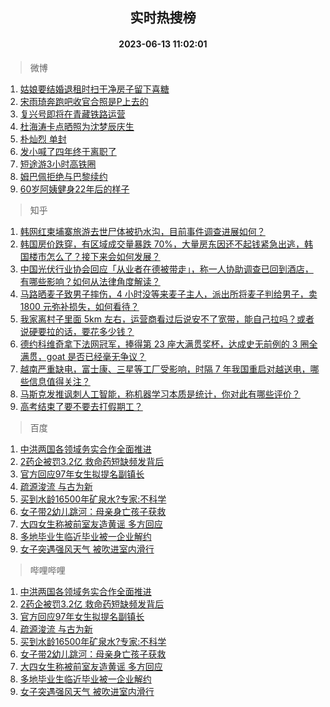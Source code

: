 <div align="center"><h2>实时热搜榜</h2><h4>2023-06-13 11:02:01</h4></div>

> 微博  

1. [姑娘要结婚退租时扫干净房子留下喜糖](https://s.weibo.com/weibo?q=%23%E5%A7%91%E5%A8%98%E8%A6%81%E7%BB%93%E5%A9%9A%E9%80%80%E7%A7%9F%E6%97%B6%E6%89%AB%E5%B9%B2%E5%87%80%E6%88%BF%E5%AD%90%E7%95%99%E4%B8%8B%E5%96%9C%E7%B3%96%23&t=31&band_rank=1&Refer=top)<br />
2. [宋雨琦奔跑吧收官合照是P上去的](https://s.weibo.com/weibo?q=%23%E5%AE%8B%E9%9B%A8%E7%90%A6%E5%A5%94%E8%B7%91%E5%90%A7%E6%94%B6%E5%AE%98%E5%90%88%E7%85%A7%E6%98%AFP%E4%B8%8A%E5%8E%BB%E7%9A%84%23&t=31&band_rank=2&Refer=top)<br />
3. [复兴号即将在青藏铁路运营](https://s.weibo.com/weibo?q=%23%E5%A4%8D%E5%85%B4%E5%8F%B7%E5%8D%B3%E5%B0%86%E5%9C%A8%E9%9D%92%E8%97%8F%E9%93%81%E8%B7%AF%E8%BF%90%E8%90%A5%23&t=31&band_rank=3&Refer=top)<br />
4. [杜海涛卡点晒照为沈梦辰庆生](https://s.weibo.com/weibo?q=%23%E6%9D%9C%E6%B5%B7%E6%B6%9B%E5%8D%A1%E7%82%B9%E6%99%92%E7%85%A7%E4%B8%BA%E6%B2%88%E6%A2%A6%E8%BE%B0%E5%BA%86%E7%94%9F%23&t=31&band_rank=4&Refer=top)<br />
5. [朴灿烈 单封](https://s.weibo.com/weibo?q=%E6%9C%B4%E7%81%BF%E7%83%88%20%E5%8D%95%E5%B0%81&t=31&band_rank=5&Refer=top)<br />
6. [发小喊了四年终于离职了](https://s.weibo.com/weibo?q=%E5%8F%91%E5%B0%8F%E5%96%8A%E4%BA%86%E5%9B%9B%E5%B9%B4%E7%BB%88%E4%BA%8E%E7%A6%BB%E8%81%8C%E4%BA%86&t=31&band_rank=6&Refer=top)<br />
7. [短途游3小时高铁圈](https://s.weibo.com/weibo?q=%23%E7%9F%AD%E9%80%94%E6%B8%B83%E5%B0%8F%E6%97%B6%E9%AB%98%E9%93%81%E5%9C%88%23&t=31&band_rank=7&Refer=top)<br />
8. [姆巴佩拒绝与巴黎续约](https://s.weibo.com/weibo?q=%23%E5%A7%86%E5%B7%B4%E4%BD%A9%E6%8B%92%E7%BB%9D%E4%B8%8E%E5%B7%B4%E9%BB%8E%E7%BB%AD%E7%BA%A6%23&t=31&band_rank=8&Refer=top)<br />
9. [60岁阿姨健身22年后的样子](https://s.weibo.com/weibo?q=%2360%E5%B2%81%E9%98%BF%E5%A7%A8%E5%81%A5%E8%BA%AB22%E5%B9%B4%E5%90%8E%E7%9A%84%E6%A0%B7%E5%AD%90%23&t=31&band_rank=9&Refer=top)<br />

> 知乎  

1. [韩网红柬埔寨旅游去世尸体被扔水沟，目前事件调查进展如何？](https://www.zhihu.com/question/606229094)<br />
2. [韩国房价跌穿，有区域成交量暴跌 70%，大量房东因还不起钱紧急出逃，韩国楼市怎么了？接下来会如何发展？](https://www.zhihu.com/question/606122248)<br />
3. [中国光伏行业协会回应「从业者在德被带走」，称一人协助调查已回到酒店，有哪些影响？如何从法律角度解读？](https://www.zhihu.com/question/606309742)<br />
4. [马路晒麦子致男子摔伤，4 小时没等来麦子主人，派出所将麦子判给男子，卖 1800 元弥补损失，如何看待？](https://www.zhihu.com/question/606075840)<br />
5. [我家离村子里面 5km 左右，运营商看过后说安不了宽带，能自己拉吗？或者说硬要拉的话，要花多少钱？](https://www.zhihu.com/question/597026273)<br />
6. [德约科维奇拿下法网冠军，捧得第 23 座大满贯奖杯，达成史无前例的 3 圈全满贯，goat 是否已经毫无争议？](https://www.zhihu.com/question/606110672)<br />
7. [越南严重缺电，富士康、三星等工厂受影响，时隔 7 年我国重启对越送电，哪些信息值得关注？](https://www.zhihu.com/question/606164349)<br />
8. [马斯克发推讽刺人工智能，称机器学习本质是统计，你对此有哪些评价？](https://www.zhihu.com/question/606172076)<br />
9. [高考结束了要不要去打假期工？](https://www.zhihu.com/question/605075862)<br />

> 百度  

1. [中洪两国各领域务实合作全面推进](https://www.baidu.com/s?wd=%E4%B8%AD%E6%B4%AA%E4%B8%A4%E5%9B%BD%E5%90%84%E9%A2%86%E5%9F%9F%E5%8A%A1%E5%AE%9E%E5%90%88%E4%BD%9C%E5%85%A8%E9%9D%A2%E6%8E%A8%E8%BF%9B&sa=fyb_news&rsv_dl=fyb_news)<br />
2. [2药企被罚3.2亿 救命药短缺频发背后](https://www.baidu.com/s?wd=2%E8%8D%AF%E4%BC%81%E8%A2%AB%E7%BD%9A3.2%E4%BA%BF+%E6%95%91%E5%91%BD%E8%8D%AF%E7%9F%AD%E7%BC%BA%E9%A2%91%E5%8F%91%E8%83%8C%E5%90%8E&sa=fyb_news&rsv_dl=fyb_news)<br />
3. [官方回应97年女生拟提名副镇长](https://www.baidu.com/s?wd=%E5%AE%98%E6%96%B9%E5%9B%9E%E5%BA%9497%E5%B9%B4%E5%A5%B3%E7%94%9F%E6%8B%9F%E6%8F%90%E5%90%8D%E5%89%AF%E9%95%87%E9%95%BF&sa=fyb_news&rsv_dl=fyb_news)<br />
4. [疏源浚流 与古为新](https://www.baidu.com/s?wd=%E7%96%8F%E6%BA%90%E6%B5%9A%E6%B5%81+%E4%B8%8E%E5%8F%A4%E4%B8%BA%E6%96%B0&sa=fyb_news&rsv_dl=fyb_news)<br />
5. [买到水龄16500年矿泉水?专家:不科学](https://www.baidu.com/s?wd=%E4%B9%B0%E5%88%B0%E6%B0%B4%E9%BE%8416500%E5%B9%B4%E7%9F%BF%E6%B3%89%E6%B0%B4%3F%E4%B8%93%E5%AE%B6%3A%E4%B8%8D%E7%A7%91%E5%AD%A6&sa=fyb_news&rsv_dl=fyb_news)<br />
6. [女子带2幼儿跳河：母亲身亡孩子获救](https://www.baidu.com/s?wd=%E5%A5%B3%E5%AD%90%E5%B8%A62%E5%B9%BC%E5%84%BF%E8%B7%B3%E6%B2%B3%EF%BC%9A%E6%AF%8D%E4%BA%B2%E8%BA%AB%E4%BA%A1%E5%AD%A9%E5%AD%90%E8%8E%B7%E6%95%91&sa=fyb_news&rsv_dl=fyb_news)<br />
7. [大四女生称被前室友造黄谣 多方回应](https://www.baidu.com/s?wd=%E5%A4%A7%E5%9B%9B%E5%A5%B3%E7%94%9F%E7%A7%B0%E8%A2%AB%E5%89%8D%E5%AE%A4%E5%8F%8B%E9%80%A0%E9%BB%84%E8%B0%A3+%E5%A4%9A%E6%96%B9%E5%9B%9E%E5%BA%94&sa=fyb_news&rsv_dl=fyb_news)<br />
8. [多地毕业生临近毕业被一企业解约](https://www.baidu.com/s?wd=%E5%A4%9A%E5%9C%B0%E6%AF%95%E4%B8%9A%E7%94%9F%E4%B8%B4%E8%BF%91%E6%AF%95%E4%B8%9A%E8%A2%AB%E4%B8%80%E4%BC%81%E4%B8%9A%E8%A7%A3%E7%BA%A6&sa=fyb_news&rsv_dl=fyb_news)<br />
9. [女子突遇强风天气 被吹进室内滑行](https://www.baidu.com/s?wd=%E5%A5%B3%E5%AD%90%E7%AA%81%E9%81%87%E5%BC%BA%E9%A3%8E%E5%A4%A9%E6%B0%94+%E8%A2%AB%E5%90%B9%E8%BF%9B%E5%AE%A4%E5%86%85%E6%BB%91%E8%A1%8C&sa=fyb_news&rsv_dl=fyb_news)<br />

> 哔哩哔哩  

1. [中洪两国各领域务实合作全面推进](https://www.baidu.com/s?wd=%E4%B8%AD%E6%B4%AA%E4%B8%A4%E5%9B%BD%E5%90%84%E9%A2%86%E5%9F%9F%E5%8A%A1%E5%AE%9E%E5%90%88%E4%BD%9C%E5%85%A8%E9%9D%A2%E6%8E%A8%E8%BF%9B&sa=fyb_news&rsv_dl=fyb_news)<br />
2. [2药企被罚3.2亿 救命药短缺频发背后](https://www.baidu.com/s?wd=2%E8%8D%AF%E4%BC%81%E8%A2%AB%E7%BD%9A3.2%E4%BA%BF+%E6%95%91%E5%91%BD%E8%8D%AF%E7%9F%AD%E7%BC%BA%E9%A2%91%E5%8F%91%E8%83%8C%E5%90%8E&sa=fyb_news&rsv_dl=fyb_news)<br />
3. [官方回应97年女生拟提名副镇长](https://www.baidu.com/s?wd=%E5%AE%98%E6%96%B9%E5%9B%9E%E5%BA%9497%E5%B9%B4%E5%A5%B3%E7%94%9F%E6%8B%9F%E6%8F%90%E5%90%8D%E5%89%AF%E9%95%87%E9%95%BF&sa=fyb_news&rsv_dl=fyb_news)<br />
4. [疏源浚流 与古为新](https://www.baidu.com/s?wd=%E7%96%8F%E6%BA%90%E6%B5%9A%E6%B5%81+%E4%B8%8E%E5%8F%A4%E4%B8%BA%E6%96%B0&sa=fyb_news&rsv_dl=fyb_news)<br />
5. [买到水龄16500年矿泉水?专家:不科学](https://www.baidu.com/s?wd=%E4%B9%B0%E5%88%B0%E6%B0%B4%E9%BE%8416500%E5%B9%B4%E7%9F%BF%E6%B3%89%E6%B0%B4%3F%E4%B8%93%E5%AE%B6%3A%E4%B8%8D%E7%A7%91%E5%AD%A6&sa=fyb_news&rsv_dl=fyb_news)<br />
6. [女子带2幼儿跳河：母亲身亡孩子获救](https://www.baidu.com/s?wd=%E5%A5%B3%E5%AD%90%E5%B8%A62%E5%B9%BC%E5%84%BF%E8%B7%B3%E6%B2%B3%EF%BC%9A%E6%AF%8D%E4%BA%B2%E8%BA%AB%E4%BA%A1%E5%AD%A9%E5%AD%90%E8%8E%B7%E6%95%91&sa=fyb_news&rsv_dl=fyb_news)<br />
7. [大四女生称被前室友造黄谣 多方回应](https://www.baidu.com/s?wd=%E5%A4%A7%E5%9B%9B%E5%A5%B3%E7%94%9F%E7%A7%B0%E8%A2%AB%E5%89%8D%E5%AE%A4%E5%8F%8B%E9%80%A0%E9%BB%84%E8%B0%A3+%E5%A4%9A%E6%96%B9%E5%9B%9E%E5%BA%94&sa=fyb_news&rsv_dl=fyb_news)<br />
8. [多地毕业生临近毕业被一企业解约](https://www.baidu.com/s?wd=%E5%A4%9A%E5%9C%B0%E6%AF%95%E4%B8%9A%E7%94%9F%E4%B8%B4%E8%BF%91%E6%AF%95%E4%B8%9A%E8%A2%AB%E4%B8%80%E4%BC%81%E4%B8%9A%E8%A7%A3%E7%BA%A6&sa=fyb_news&rsv_dl=fyb_news)<br />
9. [女子突遇强风天气 被吹进室内滑行](https://www.baidu.com/s?wd=%E5%A5%B3%E5%AD%90%E7%AA%81%E9%81%87%E5%BC%BA%E9%A3%8E%E5%A4%A9%E6%B0%94+%E8%A2%AB%E5%90%B9%E8%BF%9B%E5%AE%A4%E5%86%85%E6%BB%91%E8%A1%8C&sa=fyb_news&rsv_dl=fyb_news)<br />
